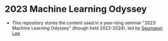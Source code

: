 # 2023 Machine Learning Odyssey
- This repository stores the content used in a year-long seminar "2023 Machine Learning Odyssey" (though held 2023-2024), led by [Seungeun Lee](https://duneag2.github.io/)
